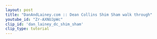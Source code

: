 ```yaml
---
layout: post
title: "DanAndLainey.com :: Dean Collins Shim Sham walk through"
youtube_id: "Zr-AXNUJpWc"
clip_id: 'dan_lainey_dc_shim_sham'
clip_type: tutorial
---
```


